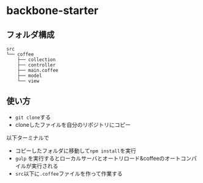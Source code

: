 # backbone-starter

## フォルダ構成

```
src
└── coffee
    ├── collection
    ├── controller
    ├── main.coffee
    ├── model
    └── view
```

## 使い方

* `git clone`する
* cloneしたファイルを自分のリポジトリにコピー

以下ターミナルで
* コピーしたフォルダに移動して`npm install`を実行
* `gulp` を実行するとローカルサーバとオートリロード&coffeeのオートコンパイルが実行される
* `src`以下に`.coffee`ファイルを作って作業する
